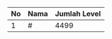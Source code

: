 | No | Nama            | Jumlah Level |
|----|-----------------|--------------|
| 1  | #    |    4499        |
